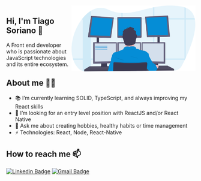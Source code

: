 <img align="right" src="https://github.com/tiago-web/tiago-web/blob/master/images/illustration2.svg" width="330"/>

## Hi, I'm Tiago Soriano 👋
A Front end developer who is passionate about JavaScript technologies and its entire ecosystem.

## About me 👨‍💻
- 📚 I’m currently learning SOLID, TypeScript, and always improving my React skills
- 🧐 I’m looking for an entry level position with ReactJS and/or React Native
- 💬 Ask me about creating hobbies, healthy habits or time management
- ⚡ Technologies: React, Node, React-Native

## How to reach me 📫
[![Linkedin Badge](https://img.shields.io/badge/-tiagosoriano-blue?style=flat-square&logo=Linkedin&logoColor=white&link=https://www.linkedin.com/in/tiagosoriano/)](https://www.linkedin.com/in/tiagosoriano/)
[![Gmail Badge](https://img.shields.io/badge/-tiagosoriano2000@gmail.com-c14438?style=flat-square&logo=Gmail&logoColor=white&link=mailto:tiagosoriano2000@gmail.com)](mailto:tiagosoriano2000@gmail.com)
